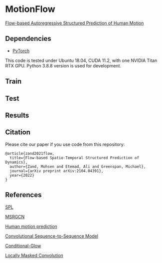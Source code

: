 # MotionFlow
[Flow-based Autoregressive Structured Prediction of Human Motion](https://arxiv.org/pdf/2104.04391.pdf)


## Dependencies
* [PyTorch](https://pytorch.org)

This code is tested under Ubuntu 18.04, CUDA 11.2, with one NVIDIA Titan RTX GPU.
Python 3.8.8 version is used for development.


<!---## Datasets
* [AMASS](https://arxiv.org/abs/1904.03278) Download [here](https://dip.is.tue.mpg.de/)
* [H3.6M](https://ieeexplore.ieee.org/document/6682899) Download [here](http://vision.imar.ro/human3.6m/description.php), or it can be downloaded in exponential map from [here](http://www.cs.stanford.edu/people/ashesh/h3.6m.zip)
* [CMU Mocap](http://mocap.cs.cmu.edu/) Download [here](https://github.com/chaneyddtt/Convolutional-Sequence-to-Sequence-Model-for-Human-Dynamics/tree/master/data/cmu_mocap) --->

## Train 



## Test



## Results

## Citation
Please cite our paper if you use code from this repository:
```
@article{zand2021flow,
  title={Flow-based Spatio-Temporal Structured Prediction of Dynamics},
  author={Zand, Mohsen and Etemad, Ali and Greenspan, Michael},
  journal={arXiv preprint arXiv:2104.04391},
  year={2022}
}
```

## References
[SPL](https://github.com/eth-ait/spl)

[MSRGCN](https://github.com/Droliven/MSRGCN)

[Human motion prediction](https://github.com/una-dinosauria/human-motion-prediction)

[Convolutional Sequence-to-Sequence Model](https://github.com/chaneyddtt/Convolutional-Sequence-to-Sequence-Model-for-Human-Dynamics)

[Conditional-Glow](https://github.com/yolu1055/conditional-glow)

[Locally Masked Convolution](https://github.com/ajayjain/lmconv)